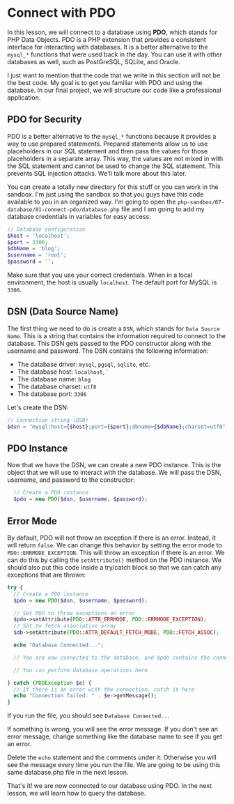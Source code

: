 # Connect with PDO

In this lesson, we will connect to a database using **PDO**, which stands for PHP Data Objects. PDO is a PHP extension that provides a consistent interface for interacting with databases. It is a better alternative to the `mysql_*` functions that were used back in the day. You can use it with other databases as well, such as PostGreSQL, SQLite, and Oracle.

I just want to mention that the code that we write in this section will not be the best code. My goal is to get you familiar with PDO and using the database. In our final project, we will structure our code like a professional application.

## PDO for Security

PDO is a better alternative to the `mysql_*` functions because it provides a way to use prepared statements. Prepared statements allow us to use placeholders in our SQL statement and then pass the values for those placeholders in a separate array. This way, the values are not mixed in with the SQL statement and cannot be used to change the SQL statement. This prevents SQL injection attacks. We'll talk more about this later.

You can create a totally new directory for this stuff or you can work in the sandbox. I'm just using the sandbox so that you guys have this code available to you in an organized way. I'm going to open the `php-sandbox/07-database/01-connect-pdo/database.php` file and I am going to add my database credentials in variables for easy access:

```php
// Database configuration
$host = 'localhost';
$port = 3306;
$dbName = 'blog';
$username = 'root';
$password = '';
```

Make sure that you use your correct credentials. When in a local environment, the host is usually `localhost`. The default port for MySQL is `3306`.

## DSN (Data Source Name)

The first thing we need to do is create a `DSN`, which stands for `Data Source Name`. This is a string that contains the information required to connect to the database. This DSN gets passed to the PDO constructor along with the username and password. The DSN contains the following information:

- The database driver: `mysql`, `pgsql`, `sqlite`, etc.
- The database host: `localhost`, `
- The database name: `blog`
- The database charset: `utf8`
- The database port: `3306`

Let's create the DSN:

```php
// Connection string (DSN)
$dsn = "mysql:host={$host};port={$port};dbname={$dbName};charset=utf8";
```

## PDO Instance

Now that we have the DSN, we can create a new PDO instance. This is the object that we will use to interact with the database. We will pass the DSN, username, and password to the constructor:

```php
  // Create a PDO instance
  $pdo = new PDO($dsn, $username, $password);
```

## Error Mode

By default, PDO will not throw an exception if there is an error. Instead, it will return `false`. We can change this behavior by setting the error mode to `PDO::ERRMODE_EXCEPTION`. This will throw an exception if there is an error. We can do this by calling the `setAttribute()` method on the PDO instance. We should also put this code inside a try/catch block so that we can catch any exceptions that are thrown:

```php
try {
  // Create a PDO instance
  $pdo = new PDO($dsn, $username, $password);

  // Set PDO to throw exceptions on error
  $pdo->setAttribute(PDO::ATTR_ERRMODE, PDO::ERRMODE_EXCEPTION);
  // Set to fetch associative array
  $db->setAttribute(PDO::ATTR_DEFAULT_FETCH_MODE, PDO::FETCH_ASSOC);

  echo "Database Connected...";

  // You are now connected to the database, and $pdo contains the connection object

  // You can perform database operations here

} catch (PDOException $e) {
  // If there is an error with the connection, catch it here
  echo "Connection failed: " . $e->getMessage();
}
```

If you run the file, you should see `Database Connected...`

If something is wrong, you will see the error message. If you don't see an error message, change something like the database name to see if you get an error.

Delete the `echo` statement and the comments under it. Otherwise you will see the message every time you run the file. We are going to be using this same database.php file in the next lesson.

That's it! we are now connected to our database using PDO. In the next lesson, we will learn how to query the database.
